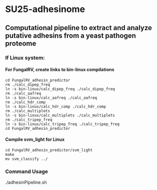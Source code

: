 # SU25-adhesinome

## Computational pipeline to extract and analyze putative adhesins from a yeast pathogen proteome

### If Linux system:

#### For FungalRV, create links to bin-linux compilations

```
cd FungalRV_adhesin_predictor
rm ./calc_dipep_freq
ln -s bin-linux/calc_dipep_freq ./calc_dipep_freq
rm ./calc_aafreq
ln -s bin-linux/calc_aafreq ./calc_aafreq
rm ./calc_hdr_comp
ln -s bin-linux/calc_hdr_comp ./calc_hdr_comp
rm ./calc_multiplets
ln -s bin-linux/calc_multiplets ./calc_multiplets
rm ./calc_tripep_freq
ln -s bin-linux/calc_tripep_freq ./calc_tripep_freq
cd FungalRV_adhesin_predictor
```

#### Compile svm_light for Linux

```
cd FungalRV_adhesin_predictor/svm_light
make
mv svm_classify ../
```

### Command Usage

./adhesinPipeline.sh <inputFile> <outputFile>
